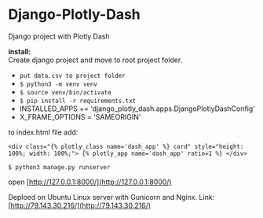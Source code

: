 # Django-Plotly-Dash
Django project with Plotly Dash



**install:**  
Create django project and move to root project folder.
- ``put data.csv to project folder``
- ``$ python3 -m venv venv``
- ``$ source venv/bin/activate``
- ``$ pip install -r requirements.txt``
- INSTALLED_APPS += 'django_plotly_dash.apps.DjangoPlotlyDashConfig'
- X_FRAME_OPTIONS = 'SAMEORIGIN'



to index.html file add:

``<div class="{% plotly_class name='dash_app' %} card" style="height: 100%; width: 100%;">
         {% plotly_app name='dash_app' ratio=1 %}
    </div>``

``$ python3 manage.py runserver``

open [http://127.0.0.1:8000/](http://127.0.0.1:8000/)

Deploed on Ubuntu Linux server with Gunicorn and Nginx. Link: [http://79.143.30.216/](http://79.143.30.216/)